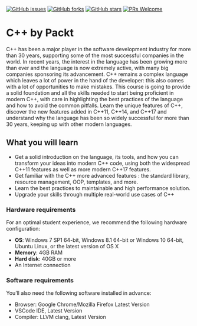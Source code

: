 [![GitHub issues](https://img.shields.io/github/issues/TrainingByPackt/BeginningCPlusPlus.svg)](https://github.com/TrainingByPackt/BeginningCPlusPlus/issues)
[![GitHub forks](https://img.shields.io/github/forks/TrainingByPackt/BeginningCPlusPlus.svg)](https://github.com/TrainingByPackt/BeginningCPlusPlus/network)
[![GitHub stars](https://img.shields.io/github/stars/TrainingByPackt/BeginningCPlusPlus.svg)](https://github.com/TrainingByPacktBeginningCPlusPlus/stargazers)
[![PRs Welcome](https://img.shields.io/badge/PRs-welcome-brightgreen.svg)](https://github.com/TrainingByPackt/BeginningCPlusPlus/pulls)



# C++ by Packt
C++ has been a major player in the software development industry for more than 30 years, supporting some of
the most successful companies in the world.
In recent years, the interest in the language has been growing more than ever and the language is now
extremely active, with many big companies sponsoring its advancement.
C++ remains a complex language which leaves a lot of power in the hand of the developer: this also comes
with a lot of opportunities to make mistakes.
This course is going to provide a solid foundation and all the skills needed to start being proficient in modern
C++, with care in highlighting the best practices of the language and how to avoid the common pitfalls.
Learn the unique features of C++, discover the new features added in C++11, C++14, and C++17 and
understand why the language has been so widely successful for more than 30 years, keeping up with other
modern languages.


## What you will learn
* Get a solid introduction on the language, its tools, and how you can transform your ideas into
modern C++ code, using both the widespread C++11 features as well as more modern C++17
features.
* Get familiar with the C++ more advanced features : the standard library, resource management, OOP,
templates, and more.
* Learn the best practices to maintainable and high performance solution.
* Upgrade your skills through multiple real-world use cases of C++



### Hardware requirements
For an optimal student experience, we recommend the following hardware configuration:
* **OS**: Windows 7 SP1 64-bit, Windows 8.1 64-bit or Windows 10 64-bit, Ubuntu Linux, or the latest
version of OS X
* **Memory**: 4GB RAM 
* **Hard disk**: 40GB or more
* An Internet connection



### Software requirements
You’ll also need the following software installed in advance:
* Browser: Google Chrome/Mozilla Firefox Latest Version
* VSCode IDE, Latest Version
* Compiler: LLVM clang, Latest Version







